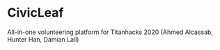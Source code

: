 # CivicLeaf
All-in-one volunteering platform for Titanhacks 2020 (Ahmed Alcassab, Hunter Han, Damian Lall)
